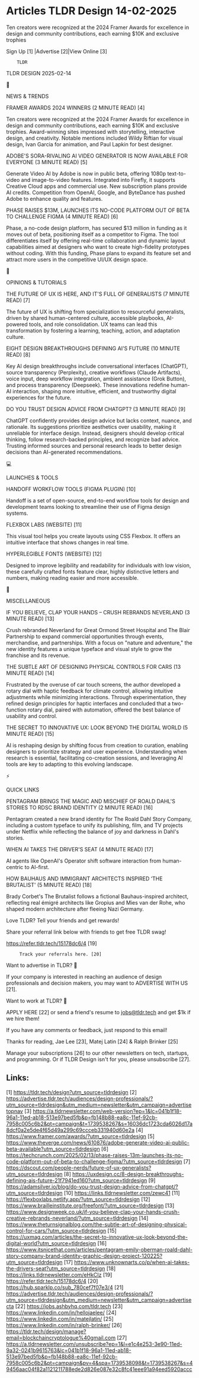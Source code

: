 # Articles TLDR Design 14-02-2025

Ten creators were recognized at the 2024 Framer Awards for excellence
in design and community contributions, each earning $10K and exclusive
trophies ‌ ‌ ‌ ‌ ‌ ‌ ‌ ‌ ‌ ‌ ‌ ‌ ‌ ‌ ‌ ‌ ‌ ‌ ‌ ‌ ‌ ‌ ‌ ‌ ‌ ‌  ‌ ‌ ‌ ‌ ‌ ‌ ‌ ‌ ‌ ‌ ‌ ‌ ‌ ‌ ‌ ‌ ‌ ‌ ‌ ‌ ‌ ‌ ‌ ‌ ‌ ‌ 


 Sign Up [1] |Advertise [2]|View Online [3] 

		TLDR 

TLDR DESIGN 2025-02-14

📱 

NEWS & TRENDS

 FRAMER AWARDS 2024 WINNERS (2 MINUTE READ) [4] 

 Ten creators were recognized at the 2024 Framer Awards for excellence
in design and community contributions, each earning $10K and exclusive
trophies. Award-winning sites impressed with storytelling, interactive
design, and creativity. Notable mentions included Wildy Riftian for
visual design, Ivan Garcia for animation, and Paul Lapkin for best
designer. 

 ADOBE'S SORA-RIVALING AI VIDEO GENERATOR IS NOW AVAILABLE FOR
EVERYONE (3 MINUTE READ) [5] 

 Generate Video AI by Adobe is now in public beta, offering 1080p
text-to-video and image-to-video features. Integrated into Firefly, it
supports Creative Cloud apps and commercial use. New subscription
plans provide AI credits. Competition from OpenAI, Google, and
ByteDance has pushed Adobe to enhance quality and features. 

 PHASE RAISES $13M, LAUNCHES ITS NO-CODE PLATFORM OUT OF BETA TO
CHALLENGE FIGMA (4 MINUTE READ) [6] 

 Phase, a no-code design platform, has secured $13 million in funding
as it moves out of beta, positioning itself as a competitor to Figma.
The tool differentiates itself by offering real-time collaboration and
dynamic layout capabilities aimed at designers who want to create
high-fidelity prototypes without coding. With this funding, Phase
plans to expand its feature set and attract more users in the
competitive UI/UX design space. 

🚀 

OPINIONS & TUTORIALS

 THE FUTURE OF UX IS HERE, AND IT'S FULL OF GENERALISTS (7 MINUTE
READ) [7] 

 The future of UX is shifting from specialization to resourceful
generalists, driven by shared human-centered culture, accessible
playbooks, AI-powered tools, and role consolidation. UX teams can lead
this transformation by fostering a learning, teaching, action, and
adaptation culture. 

 EIGHT DESIGN BREAKTHROUGHS DEFINING AI'S FUTURE (10 MINUTE READ) [8] 

 Key AI design breakthroughs include conversational interfaces
(ChatGPT), source transparency (Perplexity), creative workflows
(Claude Artifacts), voice input, deep workflow integration, ambient
assistance (Grok Button), and process transparency (Deepseek). These
innovations redefine human-AI interaction, shaping more intuitive,
efficient, and trustworthy digital experiences for the future. 

 DO YOU TRUST DESIGN ADVICE FROM CHATGPT? (3 MINUTE READ) [9] 

 ChatGPT confidently provides design advice but lacks context, nuance,
and rationale. Its suggestions prioritize aesthetics over usability,
making it unreliable for interface design. Instead, designers should
develop critical thinking, follow research-backed principles, and
recognize bad advice. Trusting informed sources and personal research
leads to better design decisions than AI-generated recommendations. 

💻 

LAUNCHES & TOOLS

 HANDOFF WORKFLOW TOOLS (FIGMA PLUGIN) [10] 

 Handoff is a set of open-source, end-to-end workflow tools for design
and development teams looking to streamline their use of Figma design
systems. 

 FLEXBOX LABS (WEBSITE) [11] 

 This visual tool helps you create layouts using CSS Flexbox. It
offers an intuitive interface that shows changes in real time. 

 HYPERLEGIBLE FONTS (WEBSITE) [12] 

 Designed to improve legibility and readability for individuals with
low vision, these carefully crafted fonts feature clear, highly
distinctive letters and numbers, making reading easier and more
accessible. 

🎁 

MISCELLANEOUS

 IF YOU BELIEVE, CLAP YOUR HANDS – CRUSH REBRANDS NEVERLAND (3
MINUTE READ) [13] 

 Crush rebranded Neverland for Great Ormond Street Hospital and The
Blair Partnership to expand commercial opportunities through events,
merchandise, and partnerships. With a focus on "nature and adventure,"
the new identity features a unique typeface and visual style to grow
the franchise and its revenue. 

 THE SUBTLE ART OF DESIGNING PHYSICAL CONTROLS FOR CARS (13 MINUTE
READ) [14] 

 Frustrated by the overuse of car touch screens, the author developed
a rotary dial with haptic feedback for climate control, allowing
intuitive adjustments while minimizing interactions. Through
experimentation, they refined design principles for haptic interfaces
and concluded that a two-function rotary dial, paired with automation,
offered the best balance of usability and control. 

 THE SECRET TO INNOVATIVE UX: LOOK BEYOND THE DIGITAL WORLD (5 MINUTE
READ) [15] 

 AI is reshaping design by shifting focus from creation to curation,
enabling designers to prioritize strategy and user experience.
Understanding when research is essential, facilitating co-creation
sessions, and leveraging AI tools are key to adapting to this evolving
landscape. 

⚡ 

QUICK LINKS

 PENTAGRAM BRINGS THE MAGIC AND MISCHIEF OF ROALD DAHL'S STORIES TO
RDSC BRAND IDENTITY (2 MINUTE READ) [16] 

 Pentagram created a new brand identity for The Roald Dahl Story
Company, including a custom typeface to unify its publishing, film,
and TV projects under Netflix while reflecting the balance of joy and
darkness in Dahl's stories. 

 WHEN AI TAKES THE DRIVER'S SEAT (4 MINUTE READ) [17] 

 AI agents like OpenAI's Operator shift software interaction from
human-centric to AI-first. 

 HOW BAUHAUS AND IMMIGRANT ARCHITECTS INSPIRED ‘THE BRUTALIST' (5
MINUTE READ) [18] 

 Brady Corbet's The Brutalist follows a fictional Bauhaus-inspired
architect, reflecting real émigré architects like Gropius and Mies
van der Rohe, who shaped modern architecture after fleeing Nazi
Germany. 

Love TLDR? Tell your friends and get rewards!

 Share your referral link below with friends to get free TLDR swag! 

 https://refer.tldr.tech/15178dc6/4 [19] 

		 Track your referrals here. [20] 

Want to advertise in TLDR? 📰

 If your company is interested in reaching an audience of design
professionals and decision makers, you may want to ADVERTISE WITH US
[21]. 

Want to work at TLDR? 💼

 APPLY HERE [22] or send a friend's resume to jobs@tldr.tech and get
$1k if we hire them! 

 If you have any comments or feedback, just respond to this email! 

Thanks for reading, 
Jae Lee [23], Matej Latin [24] & Ralph Brinker [25] 

 Manage your subscriptions [26] to our other newsletters on tech,
startups, and programming. Or if TLDR Design isn't for you, please
unsubscribe [27]. 

 

Links:
------
[1] https://tldr.tech/design?utm_source=tldrdesign
[2] https://advertise.tldr.tech/audiences/design-professionals/?utm_source=tldrdesign&utm_medium=newsletter&utm_campaign=advertisetopnav
[3] https://a.tldrnewsletter.com/web-version?ep=1&lc=041b1f18-96a1-11ed-ab18-513e97bed5fb&p=fb148b88-ea8c-11ef-92cb-7958c005c6b2&pt=campaign&t=1739538267&s=16036dc1723cda6026d17a8dcf0a2e5de4f65d49a299c69ccceb331940d60e2a
[4] https://www.framer.com/awards/?utm_source=tldrdesign
[5] https://www.theverge.com/news/610876/adobe-generate-video-ai-public-beta-available?utm_source=tldrdesign
[6] https://techcrunch.com/2025/02/13/phase-raises-13m-launches-its-no-code-platform-out-of-beta-to-challenge-figma/?utm_source=tldrdesign
[7] https://dscout.com/people-nerds/future-of-ux-generalists?utm_source=tldrdesign
[8] https://uxdesign.cc/8-design-breakthroughs-defining-ais-future-21f7941ed160?utm_source=tldrdesign
[9] https://adamsilver.io/blog/do-you-trust-design-advice-from-chatgpt/?utm_source=tldrdesign
[10] https://links.tldrnewsletter.com/zewc41
[11] https://flexboxlabs.netlify.app/?utm_source=tldrdesign
[12] https://www.brailleinstitute.org/freefont/?utm_source=tldrdesign
[13] https://www.designweek.co.uk/if-you-believe-clap-your-hands-crush-creative-rebrands-neverland/?utm_source=tldrdesign
[14] https://www.theturnsignalblog.com/the-subtle-art-of-designing-physical-control-for-cars/?utm_source=tldrdesign
[15] https://uxmag.com/articles/the-secret-to-innovative-ux-look-beyond-the-digital-world?utm_source=tldrdesign
[16] https://www.itsnicethat.com/articles/pentagram-emily-oberman-roald-dahl-story-company-brand-identity-graphic-design-project-120225?utm_source=tldrdesign
[17] https://www.unknownarts.co/p/when-ai-takes-the-drivers-seat?utm_source=tldrdesign
[18] https://links.tldrnewsletter.com/eHkCIz
[19] https://refer.tldr.tech/15178dc6/4
[20] https://hub.sparklp.co/sub_780cef7f07e3/4
[21] https://advertise.tldr.tech/audiences/design-professionals/?utm_source=tldrdesign&utm_medium=newsletter&utm_campaign=advertisecta
[22] https://jobs.ashbyhq.com/tldr.tech
[23] https://www.linkedin.com/in/hellojaelee/
[24] https://www.linkedin.com/in/matejlatin/
[25] https://www.linkedin.com/in/ralph-brinker/
[26] https://tldr.tech/design/manage?email=blockchaincryptologue%40gmail.com
[27] https://a.tldrnewsletter.com/unsubscribe?ep=1&l=e1c4e253-3e90-11ed-9a32-0241b9615763&lc=041b1f18-96a1-11ed-ab18-513e97bed5fb&p=fb148b88-ea8c-11ef-92cb-7958c005c6b2&pt=campaign&pv=4&spa=1739538098&t=1739538267&s=49456aac04f82a1121211788ede2d826e087e32c8fc41eee91a94eed5920accc